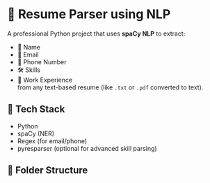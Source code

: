 # 📄 Resume Parser using NLP

A professional Python project that uses **spaCy NLP** to extract:
- 👤 Name
- 📧 Email
- 📱 Phone Number
- 🛠️ Skills
- 💼 Work Experience  
from any text-based resume (like `.txt` or `.pdf` converted to text).

## 🧠 Tech Stack
- Python
- spaCy (NER)
- Regex (for email/phone)
- pyresparser (optional for advanced skill parsing)

## 📂 Folder Structure

